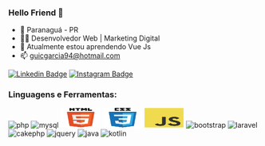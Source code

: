 ### Hello Friend 👋

<!--
**guicgarcia/guicgarcia** is a ✨ _special_ ✨ repository because its `README.md` (this file) appears on your GitHub profile.

Here are some ideas to get you started:
-->

- 📍 Paranaguá - PR
- 👨‍💻 Desenvolvedor Web | Marketing Digital 
- 🌱 Atualmente estou aprendendo Vue Js
- 📫 guicgarcia94@hotmail.com

[![Linkedin Badge](https://img.shields.io/badge/-LinkedIn-blue?style=flat-square&logo=Linkedin&logoColor=white&link=https://www.linkedin.com/in/guilherme-chaves-garcia/)](https://www.linkedin.com/in/guilherme-chaves-garcia/)
[![Instagram Badge](https://img.shields.io/badge/-Instagram-violet?style=flat-square&logo=Instagram&logoColor=white&link=https://www.instagram.com/guicgarcia94/)](https://www.instagram.com/guicgarcia94/)

<h3 align="left">Linguagens e Ferramentas:</h3>
<p>
<img src="https://www.vectorlogo.zone/logos/php/php-ar21.svg" alt="php" width="80" height="40">
<img src="https://www.vectorlogo.zone/logos/mysql/mysql-ar21.svg" alt="mysql" width="80" height="40">
<img src="https://raw.githubusercontent.com/devicons/devicon/master/icons/html5/html5-original-wordmark.svg" alt="html" width="80" height="40">
<img src="https://raw.githubusercontent.com/devicons/devicon/master/icons/css3/css3-original-wordmark.svg" alt="css" width="80" height="40">
<img src="https://raw.githubusercontent.com/devicons/devicon/master/icons/javascript/javascript-original.svg" alt="javascript" width="80" height="40">
<img src="https://www.vectorlogo.zone/logos/getbootstrap/getbootstrap-ar21.svg" alt="bootstrap" width="80" height="40">
<img src="https://www.vectorlogo.zone/logos/laravel/laravel-ar21.svg" alt="laravel" width="80" height="40">
<img src="https://upload.wikimedia.org/wikipedia/en/9/9a/Cake-logo.png" alt="cakephp" width="80" height="40">
<img src="https://www.vectorlogo.zone/logos/jquery/jquery-ar21.svg" alt="jquery" width="80" height="40">
<img src="https://www.palpitedigital.com/y/4513/java-e1561385686305.jpeg" alt="java" width="80" height="40">
<img src="https://cdn.freebiesupply.com/logos/thumbs/2x/kotlin-2-logo.png" alt="kotlin" width="80" height="40">
</p>

